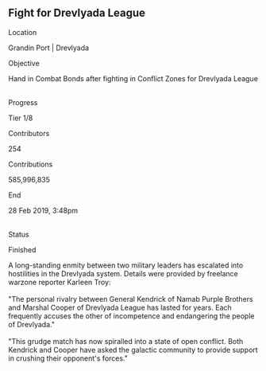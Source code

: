 ## Fight for Drevlyada League

Location

Grandin Port \| Drevlyada

Objective

Hand in Combat Bonds after fighting in Conflict Zones for Drevlyada
League

\
Progress

Tier 1/8

Contributors

254

Contributions

585,996,835

End

28 Feb 2019, 3:48pm

\
Status

Finished

A long-standing enmity between two military leaders has escalated into
hostilities in the Drevlyada system. Details were provided by freelance
warzone reporter Karleen Troy:\
\
\"The personal rivalry between General Kendrick of Namab Purple Brothers
and Marshal Cooper of Drevlyada League has lasted for years. Each
frequently accuses the other of incompetence and endangering the people
of Drevlyada.\"\
\
\"This grudge match has now spiralled into a state of open conflict.
Both Kendrick and Cooper have asked the galactic community to provide
support in crushing their opponent\'s forces.\"
